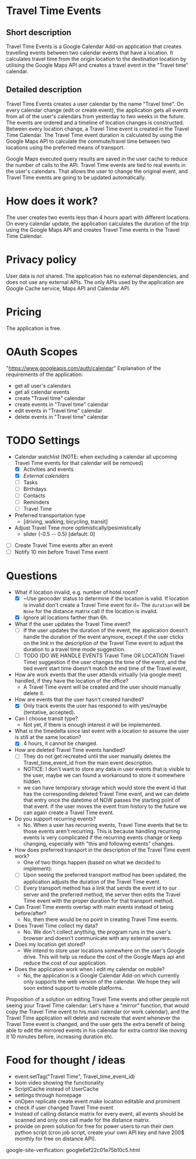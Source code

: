 # Travel Time Events

## Short description
Travel Time Events is a Google Calendar Add-on application that creates travelling events between two calendar events that have a location.
It calculates travel time from the origin location to the destination location by utilising the Google Maps API and creates a travel event in the "Travel time" calendar.

## Detailed description
Travel Time Events creates a user calendar by the name "Travel time".
On every calendar change (edit or create event), the application gets all
events from all of the user's calendars from yesterday to two weeks in the
future. The events are ordered and a timeline of location changes is
constructed. Between every location change, a Travel Time event is created
in the Travel Time Calendar. The Travel Time event duration is calculated
by using the Google Maps API to calculate the commute/travel time between
two locations using the preferred means of transport.

Google Maps executed query results are saved in the user cache to reduce
the number of calls to the API. Travel Time events are tied to real events
in the user's calendars. That allows the user to change the original event,
and Travel Time events are going to be updated automatically.

# How does it work?
The user creates two events less than 4 hours apart with different locations.
On every calendar update, the application calculates the duration of the trip using the Google Maps API and creates Travel Time events in the Travel Time Calendar.

# Privacy policy
User data is not shared. The application has no external dependencies, and
does not use any external APIs. The only APIs used by the application are
Google Cache service, Maps API and Calendar API.

# Pricing
The application is free.

# OAuth Scopes
"https://www.googleapis.com/auth/calendar"
Explanation of the requirements of the application:
- get all user's calendars
- get all calendar events
- create "Travel time" calendar
- create events in "Travel time" calendar
- edit events in "Travel time" calendar
- delete events in "Travel time" calendar

# TODO Settings
  - Calendar watchlist (NOTE: when excluding a calendar all upcoming Travel Time events for that calendar will be removed)
    - [x] Activities and events
    - [x] *External calendars*
    - [ ] Tasks
    - [ ] Birthdays
    - [ ] Contacts
    - [ ] Reminders
    - [ ] Travel Time
  - Preferred transportation type
    - [driving, walking, bicycling, transit]
  - Adjust Travel Time more optimistically/pesimistically
    - slider (-0.5 -- 0.5) [default: 0]
  - [ ] Create Travel Time events after an event
  - [ ] Notify 10 min before Travel Time event

# Questions
- What if location invalid, e.g. number of hotel room?
  - [x] ~Use geocoder status to determine if the location is valid. If location is invalid don't create a Travel Time event for it~ The `duration` will be `None` for the distance matrix call if the location is invalid.
  - [x] Ignore all locations farther than 6h.
- What if the user updates the Travel Time event?
  - [ ] If the user updates the duration of the event, the application doesn't handle the duration of the event anymore, except if the user clicks on the link in the description of the Travel Time event to adjust the duration to a travel time mode suggestion.
  - [ ] TODO (DO WE HANDLE EVENTS Travel Time OR LOCATION Travel Time) suggestion if the user changes the time of the event, and the tied event start time doesn't match the end time of the Travel event,
- How are work events that the user attends virtually (via google meet) handled, if they have the location of the office?
  - A Travel Time event will be created and the user should manually delete it.
- How are events that the user hasn't created handled?
  - [x] Only track events the user has responed to with yes/maybe (tentative, accepted).
- Can I choose transit type?
  - Not yet, if there is enough interest it will be implemented.
- What is the timedelta since last event with a location to assume the user is still at the same location?
  - [x] 4 hours, it cannot be changed.
- How are deleted Travel Time events handled?
  - [ ] They do not get recreated until the user manually deletes the Travel\_time\_event\_id from the main event description.
  - NOTICE: I don't want to store any data in user events that is visible to the user, maybe we can found a workaround to store it somewhere hidden.
  - we can have temporary storage which would store the event id that has the corresponding deleted Travel Time event, and we can delete that entry once the datetime of NOW passes the starting point of that event. If the user moves the event from history to the future we can again create a Travel Time event.
- Do you support recurring events?
  - No. When a user has recurring events, Travel Time events that tie to those events aren't recurring. This is because handling recurring events is very complicated if the recurring events change or keep changing, especially with "this and following events" changes.
- How does preferred transport in the description of the Travel Time event work?
  - One of two things happen (based on what we decided to implement):
  - [ ] Upon seeing the preferred transport method has been updated, the application adjusts the duration of the Travel Time event.
  - [ ] Every transport method has a link that sends the event id to our server and the preferred method, the server then edits the Travel Time event with the proper duration for that transport method.
- Can Travel Time events overlap with main events instead of being before/after?
  - No, then there would be no point in creating Travel Time events.
- Does Travel Time collect my data?
  - No. We don't collect anything, the program runs in the user's browser and doesn't communicate with any external servers.
- Does my location get stored?
  - We intend to store user locations somewhere on the user's Google drive. This will help us reduce the cost of the Google Maps api and reduce the cost of our application.
- Does the application work when I edit my calendar on mobile?
  - No, the application is a Google Calendar Add-on which currently only supports the web version of the calendar. We hope they will soon extend support to mobile platforms.

Proposition of a solution on editing Travel Time events and other people not seeing your Travel Time calendar:
Let's have a "mirror" function, that would copy the Travel Time event to his main calendar (or work calendar), and the Travel Time application will delete and recreate that event whenever the Travel Time event is changed, and the user gets the extra benefit of being able to edit the mirrored events in his calendar for extra control like moving it 10 minutes before, increasing duration etc.

# Food for thought / ideas
- event.setTag("Travel Time", Travel_time_event_id)
- loom video showing the functionality
- ScriptCache instead of UserCache
- settings through homepage
- onOpen replicate create event make location editable and prominent
- check if user changed Travel Time event
- Instead of calling distance matrix for every event, all events should be scanned and only one call made for the distance matrix.
- provide on prem solution for free for power users to run their own python script (cron job script, create your own API key and have 200$ monthly for free on distance API).

google-site-verification: google6ef22c01e75b10c5.html
